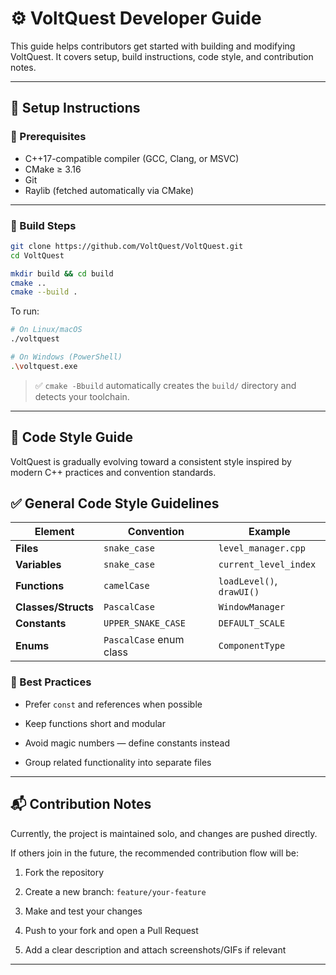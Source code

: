 # ⚙️ VoltQuest Developer Guide

This guide helps contributors get started with building and modifying VoltQuest. It covers setup, build instructions, code style, and contribution notes.

---

## 🧰 Setup Instructions

### 🔧 Prerequisites

- C++17-compatible compiler (GCC, Clang, or MSVC)
- CMake ≥ 3.16
- Git
- Raylib (fetched automatically via CMake)

---

### 🚀 Build Steps

```bash
git clone https://github.com/VoltQuest/VoltQuest.git
cd VoltQuest

mkdir build && cd build
cmake ..
cmake --build .

```

To run:

```bash
# On Linux/macOS
./voltquest

# On Windows (PowerShell)
.\voltquest.exe

```

> ✅ `cmake -Bbuild` automatically creates the `build/` directory and detects your toolchain.

----------

## 🧭 Code Style Guide

VoltQuest is gradually evolving toward a consistent style inspired by modern C++ practices and convention standards.

## ✅ General Code Style Guidelines

| Element           | Convention              | Example                         |
|------------------|--------------------------|---------------------------------|
| **Files**         | `snake_case`            | `level_manager.cpp`             |
| **Variables**     | `snake_case`            | `current_level_index`           |
| **Functions**     | `camelCase`             | `loadLevel()`, `drawUI()`       |
| **Classes/Structs** | `PascalCase`          | `WindowManager`                 |
| **Constants**     | `UPPER_SNAKE_CASE`      | `DEFAULT_SCALE`                 |
| **Enums**         | `PascalCase` enum class | `ComponentType`                 |


### 🧼 Best Practices

-   Prefer `const` and references when possible
    
-   Keep functions short and modular
    
-   Avoid magic numbers — define constants instead
    
-   Group related functionality into separate files
    

----------

## 📬 Contribution Notes

Currently, the project is maintained solo, and changes are pushed directly.

If others join in the future, the recommended contribution flow will be:

1.  Fork the repository
    
2.  Create a new branch: `feature/your-feature`
    
3.  Make and test your changes
    
4.  Push to your fork and open a Pull Request
    
5.  Add a clear description and attach screenshots/GIFs if relevant
    

----------



